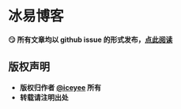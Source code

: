 # 冰易博客
**:smirk: 所有文章均以 github issue 的形式发布，[点此阅读](https://github.com/iceyee/blog/issues)**
 
## 版权声明
- **版权归作者 [@iceyee](https://github.com/iceyee) 所有**
- **转载请注明出处**
